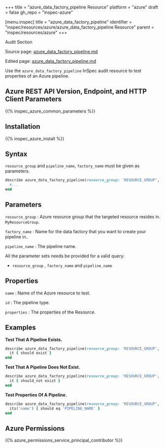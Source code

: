 +++
title = "azure_data_factory_pipeline Resource"
platform = "azure"
draft = false
gh_repo = "inspec-azure"

[menu.inspec]
title = "azure_data_factory_pipeline"
identifier = "inspec/resources/azure/azure_data_factory_pipeline Resource"
parent = "inspec/resources/azure"
+++

<div class="admonition-note">
<p class="admonition-note-title">Audit Section</p>
<div class="admonition-note-text">
<p>Source page: <a href="https://github.com/inspec/inspec-azure/blob/main/docs/resources/azure_data_factory_pipeline.md">azure_data_factory_pipeline.md</a></p>
<p>Edited page: <a href="https://github.com/ianmadd/inspec-azure/blob/im/hugo/docs-chef-io/content/inspec/resources/azure_data_factory_pipeline.md">azure_data_factory_pipeline.md</a></p>
</div>
</div>



Use the `azure_data_factory_pipeline` InSpec audit resource to test properties of an Azure pipeline.

## Azure REST API Version, Endpoint, and HTTP Client Parameters

{{% inspec_azure_common_parameters %}}

## Installation

{{% inspec_azure_install %}}

## Syntax

`resource_group` and `pipeline_name`, `factory_name` must be given as parameters.

```ruby
describe azure_data_factory_pipeline(resource_group: 'RESOURCE_GROUP', factory_name: 'FACTORY_NAME', pipeline_name: 'PIPELINE_NAME') do
  #...
end
```

## Parameters

`resource_group`
: Azure resource group that the targeted resource resides in. `MyResourceGroup`.

`factory_name`
: Name for the data factory that you want to create your pipeline in..

`pipeline_name`
: The pipeline name.

All the parameter sets needs be provided for a valid query:
- `resource_group` , `factory_name` and `pipeline_name`

## Properties

`name`
: Name of the Azure resource to test.

`id`
: The pipeline type.

`properties`
: The properties of the Resource.

## Examples

**Test That A Pipeline Exists.**

```ruby
describe azure_data_factory_pipeline(resource_group: 'RESOURCE_GROUP', factory_name: 'FACTORY_NAME', pipeline_name: 'PIPELINE_NAME') do
  it { should exist }
end
```

**Test That A Pipeline Does Not Exist.**

```ruby
describe azure_data_factory_pipeline(resource_group: 'RESOURCE_GROUP', factory_name: 'FACTORY_NAME', pipeline_name: 'PIPELINE_NAME') do
  it { should_not exist }
end
 ```

**Test Properties Of A Pipeline.**

```ruby
describe azure_data_factory_pipeline(resource_group: 'RESOURCE_GROUP', factory_name: 'FACTORY_NAME', pipeline_name: 'PIPELINE_NAME') do
  its('name') { should eq 'PIPELINE_NAME' }
end
```

## Azure Permissions

{{% azure_permissions_service_principal_contributor %}}
